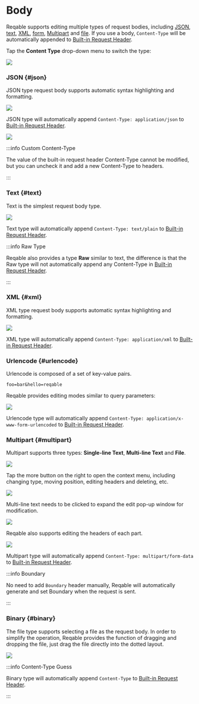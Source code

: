 # Body

Reqable supports editing multiple types of request bodies, including [JSON](#json), [text](#text), [XML](#xml), [form](#urlencode), [Multipart](#multipart) and [file](#binary). If you use a body, `Content-Type` will be automatically appended to [Built-in Request Header](header#builtin).

Tap the **Content Type** drop-down menu to switch the type:

![](arts/body_01.png)

### JSON {#json}

JSON type request body supports automatic syntax highlighting and formatting.

![](arts/body_02.png)

JSON type will automatically append `Content-Type: application/json` to [Built-in Request Header](header#builtin).

![](arts/body_03.png)

:::info Custom Content-Type

The value of the built-in request header Content-Type cannot be modified, but you can uncheck it and add a new Content-Type to headers.

:::

### Text {#text}

Text is the simplest request body type.

![](arts/body_04.png)

Text type will automatically append `Content-Type: text/plain` to [Built-in Request Header](header#builtin).

:::info Raw Type

Reqable also provides a type **Raw** similar to text, the difference is that the Raw type will not automatically append any Content-Type in [Built-in Request Header](header#builtin).

:::

### XML {#xml}

XML type request body supports automatic syntax highlighting and formatting.

![](arts/body_05.png)

XML type will automatically append `Content-Type: application/xml` to [Built-in Request Header](header#builtin).

### Urlencode {#urlencode}

Urlencode is composed of a set of key-value pairs.

```
foo=bar&hello=reqable
```

Reqable provides editing modes similar to query parameters:

![](arts/body_06.png)

Urlencode type will automatically append `Content-Type: application/x-www-form-urlencoded` to [Built-in Request Header](header#builtin).

### Multipart {#multipart}

Multipart supports three types: **Single-line Text**, **Multi-line Text** and **File**.

![](arts/body_07.png)

Tap the more button on the right to open the context menu, including changing type, moving position, editing headers and deleting, etc.

![](arts/body_08.png)

Multi-line text needs to be clicked to expand the edit pop-up window for modification.

![](arts/body_09.png)

Reqable also supports editing the headers of each part.

![](arts/body_10.png)

Multipart type will automatically append `Content-Type: multipart/form-data` to [Built-in Request Header](header#builtin).

:::info Boundary

No need to add `Boundary` header manually, Reqable will automatically generate and set Boundary when the request is sent.

:::

### Binary {#binary}

The file type supports selecting a file as the request body. In order to simplify the operation, Reqable provides the function of dragging and dropping the file, just drag the file directly into the dotted layout.

![](arts/body_09.png)

:::info Content-Type Guess

Binary type will automatically append `Content-Type` to [Built-in Request Header](header#builtin).

:::